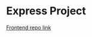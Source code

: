 # Express Project

[Frontend repo link](https://github.com/AnitaOwen/auth-react-login-project-frontend)